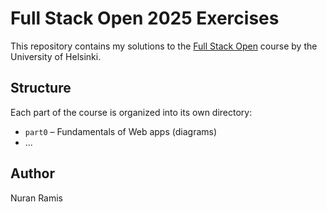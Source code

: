 # Full Stack Open 2025 Exercises

This repository contains my solutions to the [Full Stack Open](https://fullstackopen.com/en/) course by the University of Helsinki.

## Structure

Each part of the course is organized into its own directory:

- `part0` – Fundamentals of Web apps (diagrams)
- ...

## Author

Nuran Ramis
